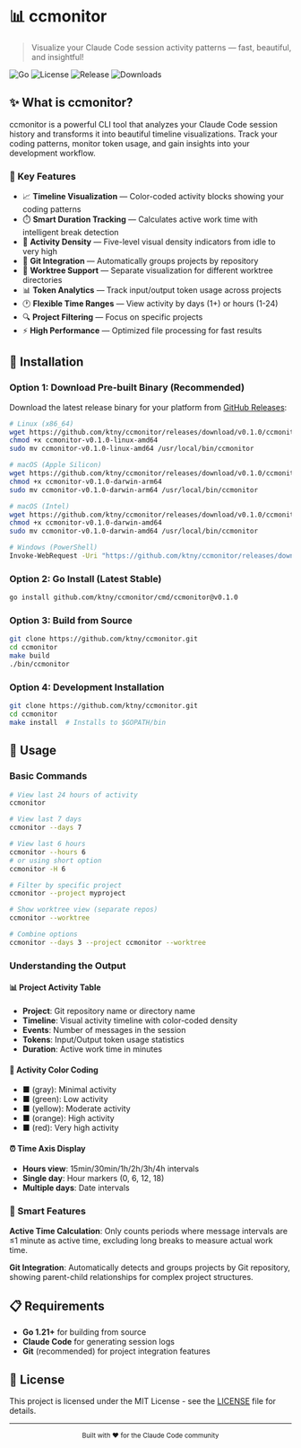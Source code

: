 # 📊 ccmonitor

> Visualize your Claude Code session activity patterns — fast, beautiful, and insightful!

![Go](https://img.shields.io/badge/go-%2300ADD8.svg?style=for-the-badge&logo=go&logoColor=white)
![License](https://img.shields.io/badge/license-MIT-blue.svg?style=for-the-badge)
![Release](https://img.shields.io/github/v/release/ktny/ccmonitor?style=for-the-badge)
![Downloads](https://img.shields.io/github/downloads/ktny/ccmonitor/total?style=for-the-badge)

## ✨ What is ccmonitor?

ccmonitor is a powerful CLI tool that analyzes your Claude Code session history and transforms it into beautiful timeline visualizations. Track your coding patterns, monitor token usage, and gain insights into your development workflow.

### 🎯 Key Features

- 📈 **Timeline Visualization** — Color-coded activity blocks showing your coding patterns
- ⏱️ **Smart Duration Tracking** — Calculates active work time with intelligent break detection
- 🎨 **Activity Density** — Five-level visual density indicators from idle to very high
- 📁 **Git Integration** — Automatically groups projects by repository
- 🌳 **Worktree Support** — Separate visualization for different worktree directories
- 📊 **Token Analytics** — Track input/output token usage across projects
- 🕐 **Flexible Time Ranges** — View activity by days (1+) or hours (1-24)
- 🔍 **Project Filtering** — Focus on specific projects
- ⚡ **High Performance** — Optimized file processing for fast results

## 🚀 Installation

### Option 1: Download Pre-built Binary (Recommended)

Download the latest release binary for your platform from [GitHub Releases](https://github.com/ktny/ccmonitor/releases):

```bash
# Linux (x86_64)
wget https://github.com/ktny/ccmonitor/releases/download/v0.1.0/ccmonitor-v0.1.0-linux-amd64
chmod +x ccmonitor-v0.1.0-linux-amd64
sudo mv ccmonitor-v0.1.0-linux-amd64 /usr/local/bin/ccmonitor

# macOS (Apple Silicon)
wget https://github.com/ktny/ccmonitor/releases/download/v0.1.0/ccmonitor-v0.1.0-darwin-arm64
chmod +x ccmonitor-v0.1.0-darwin-arm64
sudo mv ccmonitor-v0.1.0-darwin-arm64 /usr/local/bin/ccmonitor

# macOS (Intel)
wget https://github.com/ktny/ccmonitor/releases/download/v0.1.0/ccmonitor-v0.1.0-darwin-amd64
chmod +x ccmonitor-v0.1.0-darwin-amd64
sudo mv ccmonitor-v0.1.0-darwin-amd64 /usr/local/bin/ccmonitor

# Windows (PowerShell)
Invoke-WebRequest -Uri "https://github.com/ktny/ccmonitor/releases/download/v0.1.0/ccmonitor-v0.1.0-windows-amd64.exe" -OutFile "ccmonitor.exe"
```

### Option 2: Go Install (Latest Stable)

```bash
go install github.com/ktny/ccmonitor/cmd/ccmonitor@v0.1.0
```

### Option 3: Build from Source

```bash
git clone https://github.com/ktny/ccmonitor.git
cd ccmonitor
make build
./bin/ccmonitor
```

### Option 4: Development Installation

```bash
git clone https://github.com/ktny/ccmonitor.git
cd ccmonitor
make install  # Installs to $GOPATH/bin
```

## 📖 Usage

### Basic Commands

```bash
# View last 24 hours of activity
ccmonitor

# View last 7 days
ccmonitor --days 7

# View last 6 hours
ccmonitor --hours 6
# or using short option
ccmonitor -H 6

# Filter by specific project
ccmonitor --project myproject

# Show worktree view (separate repos)
ccmonitor --worktree

# Combine options
ccmonitor --days 3 --project ccmonitor --worktree
```

### Understanding the Output

#### 📊 Project Activity Table
- **Project**: Git repository name or directory name
- **Timeline**: Visual activity timeline with color-coded density
- **Events**: Number of messages in the session
- **Tokens**: Input/Output token usage statistics
- **Duration**: Active work time in minutes

#### 🎨 Activity Color Coding
- **■** (gray): Minimal activity
- **■** (green): Low activity  
- **■** (yellow): Moderate activity
- **■** (orange): High activity
- **■** (red): Very high activity

#### ⏰ Time Axis Display
- **Hours view**: 15min/30min/1h/2h/3h/4h intervals
- **Single day**: Hour markers (0, 6, 12, 18)
- **Multiple days**: Date intervals

### 🧠 Smart Features

**Active Time Calculation**: Only counts periods where message intervals are ≤1 minute as active time, excluding long breaks to measure actual work time.

**Git Integration**: Automatically detects and groups projects by Git repository, showing parent-child relationships for complex project structures.

## 📋 Requirements

- **Go 1.21+** for building from source
- **Claude Code** for generating session logs
- **Git** (recommended) for project integration features

## 📄 License

This project is licensed under the MIT License - see the [LICENSE](LICENSE) file for details.

---

<div align="center">
  <sub>Built with ❤️ for the Claude Code community</sub>
</div>